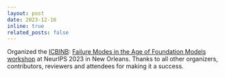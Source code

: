 ```yaml
---
layout: post
date: 2023-12-16
inline: true
related_posts: false
---
```


Organized the [ICBINB](https://icbinb.cc/): [Failure Modes in the Age of Foundation Models workshop](https://sites.google.com/view/icbinb-2023/home) at NeurIPS 2023 in New Orleans. Thanks to all other organizers, contributors, reviewers and attendees for making it a success.